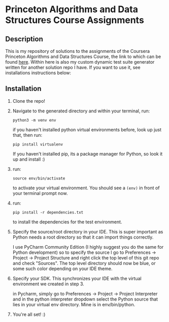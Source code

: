 Princeton Algorithms and Data Structures Course Assignments 
==================================================================
Description
-----------
This is my repository of solutions to the assignments of the Coursera 
Princeton Algorithms and Data Structures Course, the link to which
can be found [here](https://www.coursera.org/learn/algorithms-part1).
Within here is also my custom dynamic test suite generator written for another 
solution repo I have. If you want to use it, see installations instructions below:


Installation
------------
1. Clone the repo!

2. Navigate to the generated directory and within your terminal, run:

    `python3 -m venv env`
    
    if you haven't installed python virtual environments before, look up just that, then run:
    
    `pip install virtualenv`
    
    If you haven't installed pip, its a package manager for Python, so look it up and install :)
3. run:

    `source env/bin/activate`
    
    to activate your virtual environment. You should see a `(env)` in front of your terminal
    prompt now.
    
4. run:
    
    `pip install -r dependencies.txt`
    
    to install the dependencies for the test environment. 
    
5. Specify the source/root directory in your IDE. This is super important as Python needs a
    root directory so that it can import things correctly. 
    
    I use PyCharm Community Edition (I highly suggest you do the
    same for Python development) so to specify the source I go to Preferences -> Project -> 
    Project Structure and right click the top level of this git repo and check "Sources". The
    top level directory should now be blue, or some such color depending on your IDE theme. 
    
6. Specify your SDK. This synchronizes your IDE with the virtual environment we created in step 3.
    
    in Pycharm, simply go to Preferences -> Project -> Project Interpreter and in the python interpreter
    dropdown select the Python source that lies in your virtual env directory. Mine is in 
    env/bin/python.
    
5. You're all set! :)